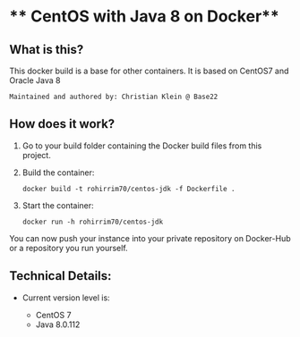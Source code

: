 # ** CentOS with Java 8 on Docker**

## What is this?

   This docker build is a base for other containers. It is based on CentOS7 and Oracle Java 8

	Maintained and authored by: Christian Klein @ Base22
	
## How does it work?

1. Go to your build folder containing the Docker build files from this project.

2. Build the container:

   `docker build -t rohirrim70/centos-jdk -f Dockerfile .`

3. Start the container:

   `docker run -h rohirrim70/centos-jdk`

You can now push your instance into your private repository on Docker-Hub or a repository you run yourself.

## Technical Details:

   + Current version level is:

     * CentOS 7
     * Java 8.0.112
